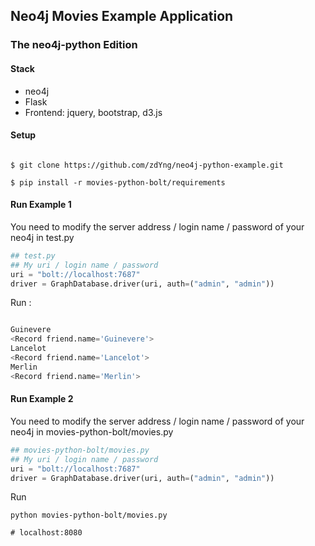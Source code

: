 ## Neo4j Movies Example Application 
### The neo4j-python  Edition

#### Stack 
* neo4j
* Flask
* Frontend: jquery, bootstrap, d3.js

#### Setup

```shell

$ git clone https://github.com/zdYng/neo4j-python-example.git

$ pip install -r movies-python-bolt/requirements

```

#### Run Example 1

You need to modify the server address / login name / password of your neo4j in test.py
``` python
## test.py
## My uri / login name / password
uri = "bolt://localhost:7687"
driver = GraphDatabase.driver(uri, auth=("admin", "admin"))

```

Run :

```python

Guinevere
<Record friend.name='Guinevere'>
Lancelot
<Record friend.name='Lancelot'>
Merlin
<Record friend.name='Merlin'>

```


#### Run Example 2
You need to modify the server address / login name / password of your neo4j in movies-python-bolt/movies.py

``` python
## movies-python-bolt/movies.py
## My uri / login name / password
uri = "bolt://localhost:7687"
driver = GraphDatabase.driver(uri, auth=("admin", "admin"))

```

Run

```shell
python movies-python-bolt/movies.py

# localhost:8080
```

